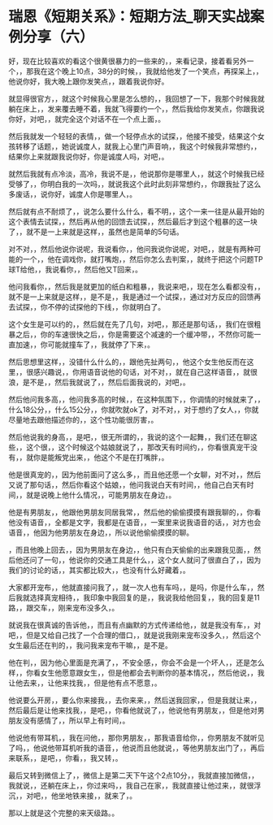 # 瑞恩《短期关系》：短期方法_聊天实战案例分享（六）

好，现在比较喜欢的看这个很黄很暴力的一些来的，，来看记录，接着看另外一个，，那我在这个晚上10点，38分的时候，，我就给他发了一个笑点，再探呆上，，他说你好，我大晚上跟你发笑点，，跟着我说你好。

就显得很官方，，就这个时候我心里是怎么想的，，我回想了一下，我那个时候我就躺在床上，，发来覆去睡不着，我就飞得要约一个，，然后我给你发笑点，你跟我说你好，对吧，，就完全这个对话不在一个点上面，。

然后我就发一个轻轻的表情，，做一个轻停点水的试探，，他接不接受，结果这个女孩转移了话题，，她说诚度人，就我上心里门声音响，，我这个时候我非常想约，，结果你上来就跟我说你好，你是诚度人吗，对吧，。

就然后我就有点冷淡，高冷，我说不是，，他说那你是哪里人，，就这个时候我已经受够了，，你明白我的一次吗，，就说我这个此时此刻非常想约，，你跟我扯了这么多废话，，说你好，诚度人你是哪里人，。

然后就有点不耐烦了，，说怎么要什么什么，看不明，，这个一来一往是从最开始的这个表情去试探，，然后再从他的回馈去试探，，然后最后才到这个粗暴的这一块了，，就不是一上来就是这样，，虽然也是简单的5句话。

对不对，，然后他说你说呢，我说看你，，他问我说你说呢，对吧，，就是有两种可能的一个，，他在调戏你，就打嘴炮，，然后你怎么去判案，，就终于把这个问题TP球T给他，，我说看你，，然后他又T回来，。

他问我看你，，然后我是就更加的纸白和粗暴，，我说来吧，，现在怎么看都没有，，就不是一上来就是这样，，是不是，，我是通过一个试探，，通过对方反应的回馈再去试探，，你不停的试探他的下线，，你就明白了。

这个女生是可以约的，，然后就在先了几句，对吧，，那还是那句话，，我们在很粗暴之后，，你的车速很快之后，，你是需要这个减速的一个缓冲带，，不然你可能一直加速，，你可能就撞车了，，我就停了下来，。

然后思想里这样，，没错什么什么的，，跟他先扯两句，，他这个女生他反而在这里，，很感兴趣说，，你用语音说他的句话，对不对，，就在自己这样语音，，就很浪，是不是，，然后我就说了，，然后后面我说的，对吧，。

然后他问我多高，，他问我多高的时候，，在这种氛围下，，你调情的时候就来了，，什么18公分，，什么15公分，，你就吹就ok了，对不对，，对于想约了女人，，你就尽量地去跟他描述你的，，这个性功能很厉害，。

然后他说我的身高，，是吧，，很无所谓的，，我说的这个一起舞，，我们还在聊这些，，这个很，，这个时候这个姑娘就说了，，那改天有时间约，，你看很真宠干没有，，就你是能叛党出来，，他这个不是在打嘴胖，。

他是很真宠的，，因为他前面问了这么多，，而且他还愿一个女聊，对不对，，然后又说了那句话，，然后你看这个姑娘，，他问我说白天有时间，，他自己白天有时间，，就是说晚上他什么情况，，可能男朋友在身边，。

他是有男朋友，，他跟他男朋友同居我常，，然后他的偷偷摸摸有跟我聊的，，你看他没有语音，，全都是文字，我都是在语音，，一案里来说我语音的话，，对方也会语音，，他因为他男朋友在身边，，所以说他偷偷摸摸的聊。

，而且他晚上回去，，因为男朋友在身边，，他只有白天偷偷的出来跟我见面，，然后他还问了一句，，他说你的交通工具是什么，，这个女人就问了很直白了，，因为我们的讨论的话，，其实都比较大，，也没有什么好藏着，。

大家都开宠布，，他就直接问我了，，就一次人也有车吗，，是吗，你是什么车，，然后我就选择真宠相待，，我印象中我回复的是，，我说我给他回复，，我的回复是11路，，跟交车，，刚来宠布没多久，。

就说我在很真诚的告诉他，，而且有点幽默的方式传递给他，，就是我没有车，，对吧，，但是又给自己找了一个合理的借口，，就是说我刚来宠布没多久，，然后这个女生最后还在判的，，我问我来宠布干嘛，，是不是。

他在判，，因为他心里面是充满了，，不安全感，，你会不会是一个坏人，，还是怎么样，，你看女生他愿意跟女生，，但是他都会去判断你的基本情况，，然后他说，，我让他去来，，让他来找我，，但是他有点不愿意，。

他说要么开房，，要么你来接我，，去你来来，，然后送我回家，，但是我就让来，，然后最后是让他来找我，，是吧，，你看他就说了，，他说他有男朋友，，但是他对男朋友没有感情了，，所以早上有时间，。

他说他有带耳机，，我在问他，，那你男朋友，，那我语音给你，，你男朋友不就听见了吗，，他说他带耳机听我的语音，，他说而且他就说，，等他男朋友出门了，，再后来联系，，是吧，，你看，，我又转，。

最后又转到微信上了，，微信上是第二天下午这个2点10分，，我就直接加微信，，我就说，，还躺在床上，，你过来吗，，我自己在家，，我就直接让他过来，，就很浮沉，，对吧，，他坐地铁来接，，就来了，。

那以上就是这个完整的来天级路。。